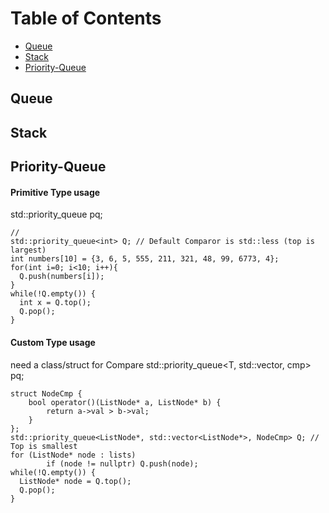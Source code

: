 Table of Contents
=================
  * [Queue](#Queue)
  * [Stack](#Stack)
  * [Priority-Queue](#Priority-Queue)

## Queue

## Stack

## Priority-Queue
#### Primitive Type usage
std::priority_queue<T> pq;
```
//  
std::priority_queue<int> Q; // Default Comparor is std::less (top is largest)
int numbers[10] = {3, 6, 5, 555, 211, 321, 48, 99, 6773, 4};
for(int i=0; i<10; i++){
  Q.push(numbers[i]);
}
while(!Q.empty()) {
  int x = Q.top();
  Q.pop();
}
```
#### Custom Type usage 
need a class/struct for Compare
std::priority_queue<T, std::vector<T>, cmp> pq; <br/>
```
struct NodeCmp {
	bool operator()(ListNode* a, ListNode* b) {
		return a->val > b->val;
	}
}; 
std::priority_queue<ListNode*, std::vector<ListNode*>, NodeCmp> Q; // Top is smallest
for (ListNode* node : lists)
		if (node != nullptr) Q.push(node);
while(!Q.empty()) {
  ListNode* node = Q.top();
  Q.pop();
}
```
